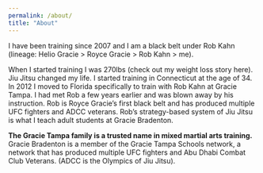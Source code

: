 ```yaml
---
permalink: /about/
title: "About"
---
```


I have been training since 2007 and I am a black belt under Rob Kahn (lineage: Helio Gracie > Royce Gracie > Rob Kahn > me).

When I started training I was 270lbs (check out my weight loss story here). Jiu Jitsu changed my life. I started training in Connecticut at the age of 34. In 2012 I moved to Florida specifically to train with Rob Kahn at Gracie Tampa. I had met Rob a few years earlier and was blown away by his instruction. Rob is Royce Gracie’s first black belt and has produced multiple UFC fighters and ADCC veterans. Rob’s strategy-based system of Jiu Jitsu is what I teach adult students at Gracie Bradenton.

**The Gracie Tampa family is a trusted name in mixed martial arts training.**
Gracie Bradenton is a member of the Gracie Tampa Schools network, a network that has produced multiple UFC fighters and Abu Dhabi Combat Club Veterans. (ADCC is the Olympics of Jiu Jitsu).
